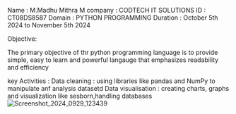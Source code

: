 Name : M.Madhu Mithra M
company : CODTECH IT SOLUTIONS
ID : CT08DS8587
Domain : PYTHON PROGRAMMING
Duration : October 5th 2024 to November 5th 2024



Objective: 


The primary objective of thr python programming language is to provide simple, easy to learn and powerful langauge that emphasizes readability and efficiency 


key Activities : 
Data cleaning : using libraries like pandas and NumPy to manipulate anf analysis datasetd 
Data visualisation : creating charts, graphs and visualization like sesborn,handling databases
![Screenshot_2024_0929_123439](https://github.com/user-attachments/assets/629b5b90-a5b8-4286-97ac-af32a33fd31f)
